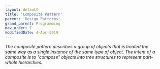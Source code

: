 ```yaml
---
layout: default
title: 'Composite Pattern'
parent: 'Design Patterns'
grand_parent: Programming
nav_order: 7
modifiedDate: 4-Apr-2019
---
```

<em>The composite pattern describes a group of objects that is treated the same way as a single instance of the same type of object. The intent of a composite is to "compose" objects into tree structures to represent part-whole hierarchies.</em>
